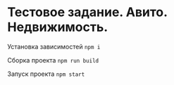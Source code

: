 # Тестовое задание. Авито. Недвижимость.

Установка зависимостей `npm i`

Сборка проекта `npm run build`

Запуск проекта `npm start`
